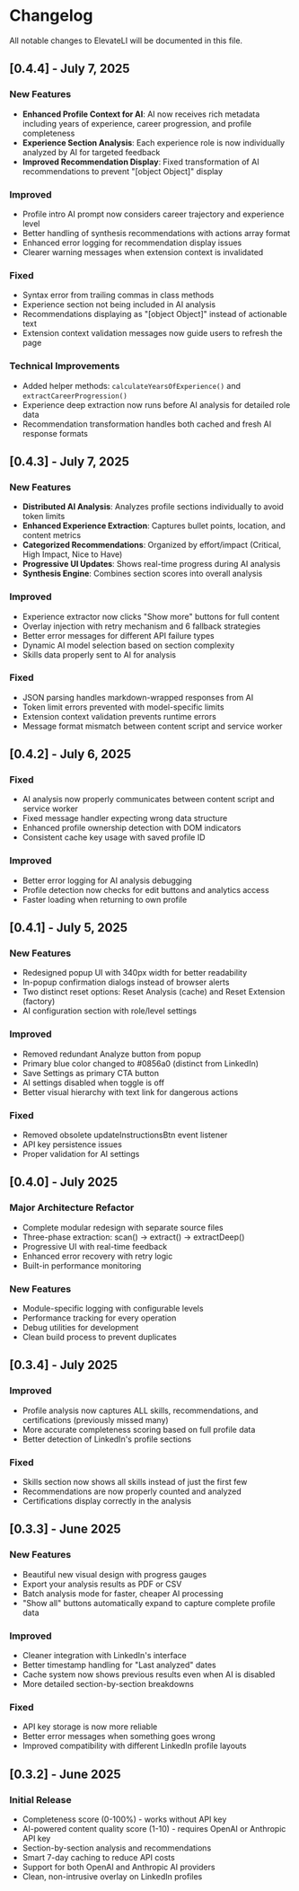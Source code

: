 # Changelog

All notable changes to ElevateLI will be documented in this file.

## [0.4.4] - July 7, 2025

### New Features
- **Enhanced Profile Context for AI**: AI now receives rich metadata including years of experience, career progression, and profile completeness
- **Experience Section Analysis**: Each experience role is now individually analyzed by AI for targeted feedback
- **Improved Recommendation Display**: Fixed transformation of AI recommendations to prevent "[object Object]" display

### Improved
- Profile intro AI prompt now considers career trajectory and experience level
- Better handling of synthesis recommendations with actions array format
- Enhanced error logging for recommendation display issues
- Clearer warning messages when extension context is invalidated

### Fixed
- Syntax error from trailing commas in class methods
- Experience section not being included in AI analysis
- Recommendations displaying as "[object Object]" instead of actionable text
- Extension context validation messages now guide users to refresh the page

### Technical Improvements
- Added helper methods: `calculateYearsOfExperience()` and `extractCareerProgression()`
- Experience deep extraction now runs before AI analysis for detailed role data
- Recommendation transformation handles both cached and fresh AI response formats

## [0.4.3] - July 7, 2025

### New Features
- **Distributed AI Analysis**: Analyzes profile sections individually to avoid token limits
- **Enhanced Experience Extraction**: Captures bullet points, location, and content metrics
- **Categorized Recommendations**: Organized by effort/impact (Critical, High Impact, Nice to Have)
- **Progressive UI Updates**: Shows real-time progress during AI analysis
- **Synthesis Engine**: Combines section scores into overall analysis

### Improved
- Experience extractor now clicks "Show more" buttons for full content
- Overlay injection with retry mechanism and 6 fallback strategies
- Better error messages for different API failure types
- Dynamic AI model selection based on section complexity
- Skills data properly sent to AI for analysis

### Fixed
- JSON parsing handles markdown-wrapped responses from AI
- Token limit errors prevented with model-specific limits
- Extension context validation prevents runtime errors
- Message format mismatch between content script and service worker

## [0.4.2] - July 6, 2025

### Fixed
- AI analysis now properly communicates between content script and service worker
- Fixed message handler expecting wrong data structure
- Enhanced profile ownership detection with DOM indicators
- Consistent cache key usage with saved profile ID

### Improved
- Better error logging for AI analysis debugging
- Profile detection now checks for edit buttons and analytics access
- Faster loading when returning to own profile

## [0.4.1] - July 5, 2025

### New Features
- Redesigned popup UI with 340px width for better readability
- In-popup confirmation dialogs instead of browser alerts
- Two distinct reset options: Reset Analysis (cache) and Reset Extension (factory)
- AI configuration section with role/level settings

### Improved
- Removed redundant Analyze button from popup
- Primary blue color changed to #0856a0 (distinct from LinkedIn)
- Save Settings as primary CTA button
- AI settings disabled when toggle is off
- Better visual hierarchy with text link for dangerous actions

### Fixed
- Removed obsolete updateInstructionsBtn event listener
- API key persistence issues
- Proper validation for AI settings

## [0.4.0] - July 2025

### Major Architecture Refactor
- Complete modular redesign with separate source files
- Three-phase extraction: scan() → extract() → extractDeep()
- Progressive UI with real-time feedback
- Enhanced error recovery with retry logic
- Built-in performance monitoring

### New Features
- Module-specific logging with configurable levels
- Performance tracking for every operation
- Debug utilities for development
- Clean build process to prevent duplicates

## [0.3.4] - July 2025

### Improved
- Profile analysis now captures ALL skills, recommendations, and certifications (previously missed many)
- More accurate completeness scoring based on full profile data
- Better detection of LinkedIn's profile sections

### Fixed
- Skills section now shows all skills instead of just the first few
- Recommendations are now properly counted and analyzed
- Certifications display correctly in the analysis

## [0.3.3] - June 2025

### New Features
- Beautiful new visual design with progress gauges
- Export your analysis results as PDF or CSV
- Batch analysis mode for faster, cheaper AI processing
- "Show all" buttons automatically expand to capture complete profile data

### Improved
- Cleaner integration with LinkedIn's interface
- Better timestamp handling for "Last analyzed" dates
- Cache system now shows previous results even when AI is disabled
- More detailed section-by-section breakdowns

### Fixed
- API key storage is now more reliable
- Better error messages when something goes wrong
- Improved compatibility with different LinkedIn profile layouts

## [0.3.2] - June 2025

### Initial Release
- Completeness score (0-100%) - works without API key
- AI-powered content quality score (1-10) - requires OpenAI or Anthropic API key
- Section-by-section analysis and recommendations
- Smart 7-day caching to reduce API costs
- Support for both OpenAI and Anthropic AI providers
- Clean, non-intrusive overlay on LinkedIn profiles